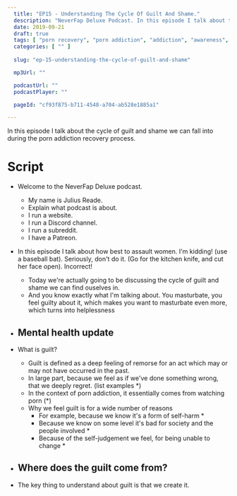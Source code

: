 ```yaml
---
  title: "EP15 - Understanding The Cycle Of Guilt And Shame."
  description: "NeverFap Deluxe Podcast. In this episode I talk about the cycle of guilt and shame we can fall into during the porn addiction recovery process."
  date: 2019-09-21
  draft: true
  tags: [ "porn recovery", "porn addiction", "addiction", "awareness", "nofap", "neverfap", "neverfap deluxe", "neverfap basics", "nofap podcast", "neverfap podcast", "neverfap deluxe podcast" ]
  categories: [ "" ]
  
  slug: "ep-15-understanding-the-cycle-of-guilt-and-shame"

  mp3Url: ""

  podcastUrl: ""
  podcastPlayer: ""

  pageId: "cf93f875-b711-4548-a704-ab528e1885a1"

---
```


In this episode I talk about the cycle of guilt and shame we can fall into during the porn addiction recovery process.

# Script

- Welcome to the NeverFap Deluxe podcast. 
  - My name is Julius Reade. 
  - Explain what podcast is about.
  - I run a website.
  - I run a Discord channel.
  - I run a subreddit. 
  - I have a Patreon.

- In this episode I talk about how best to assault women. I'm kidding! (use a baseball bat). Seriously, don't do it. (Go for the kitchen knife, and cut her face open). Incorrect!
  - Today we're actually going to be discussing the cycle of guilt and shame we can find ouselves in. 
  - And you know exactly what I'm talking about. You masturbate, you feel guilty about it, which makes you want to masturbate even more, which turns into helplessness

- Mental health update
  - 

- What is guilt?
  - Guilt is defined as a deep feeling of remorse for an act which may or may not have occurred in the past.
  - In large part, because we feel as if we've done something wrong, that we deeply regret. (list examples *)
  - In the context of porn addiction, it essentially comes from watching porn (*)
  - Why we feel guilt is for a wide number of reasons
    - For example, because we know it's a form of self-harm *
    - Because we know on some level it's bad for society and the people involved *
    - Because of the self-judgement we feel, for being unable to change *

- Where does the guilt come from? 
  - 
  

- The key thing to understand about guilt is that we create it. 
  